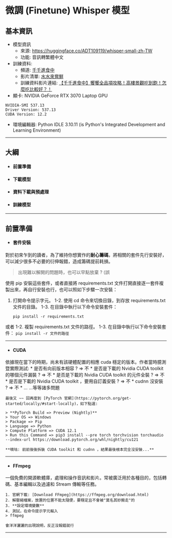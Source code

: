 # 微調 (Finetune) Whisper 模型
## 基本資訊
+ 模型資訊
	+ 來源: https://huggingface.co/ADT109119/whisper-small-zh-TW
	+ 功能: 音訊轉繁體中文
+ 訓練資料: 
	+ 頻道: [千千進食中](https://www.youtube.com/@Chienseating)
	+ 影片清單: [水水來嘗鮮](https://www.youtube.com/playlist?list=PLWbKW1MoBjKLA2PuOwHL9AgO4yA-KIgRW)
	+ 訓練資料影片連結: [【千千進食中】饗饗全品項攻略！高樓景觀吃到飽！怎麼吃比較好？！](https://www.youtube.com/watch?v=HvugeIKJ9ok&list=PLWbKW1MoBjKLA2PuOwHL9AgO4yA-KIgRW&index=2&ab_channel=%E5%8D%83%E5%8D%83%E9%80%B2%E9%A3%9F%E4%B8%AD)
+ 顯卡: NVIDIA GeForce RTX 3070 Laptop GPU
```
NVIDIA-SMI 537.13
Driver Version: 537.13
CUDA Version: 12.2
```
+ 環境編輯器: Python IDLE 3.10.11 (is Python's Integrated Development and Learning Environment)
***

## 大綱
* #### 前置準備
* #### 下載模型
* #### 資料下載與預處理
* #### 訓練模型
***

## 前置準備

* #### 套件安裝
對於初來乍到的讀者，為了維持你想實作的**耐心籌碼**，將相關的套件先行安裝好，可以減少很多不必要的衍伸報錯，造成籌碼提前耗損。
> 出現難以解開的問題時，也可以早點放棄 ? (誤

使用 pip 安裝這些套件，或者直接將 requirements.txt 文件打開直接逐一套件複製出來，再自行安裝也行，也可以照如下步驟一次安裝：
1. 打開命令提示字元。
	1-2. 使用 cd 命令來切換目錄，到存放 requirements.txt 文件的目錄。
	1-3. 在目錄中執行以下命令安裝套件：
	```
	pip install -r requirements.txt
	```
或者
	1-2. 複製 requirements.txt 文件的路徑。
	1-3. 在目錄中執行以下命令安裝套件：
	```
	pip install -r 文件的路徑
	```

***
* #### CUDA
依據現在當下的時期，尚未有該硬體配置的相應 cuda 穩定的版本。作者當時臆測暨實際測試:
	* 是否有向前版本相容 ? => 不
	* 是否是下載的 Nvidia CUDA toolkit 的哪個元件漏裝 ? => 不
	* 是否是下載的 Nvidia CUDA toolkit 的元件全裝 ? => 不
	* 是否是下載的 Nvidia CUDA toolkit ，要用自訂義安裝 ? => 不
	* cudnn 沒安裝 ? => 不
	* ... ...等等諸多問題
	
	最後又 ~~ 回再度到 [PyTorch 官網](https://pytorch.org/get-started/locally/#start-locally)，如下點選:

	> **PyTorch Build => Preview (Nightly)**
	> Your OS => Windows
	> Package => Pip
	> Language => Python
	> Compute Platform => CUDA 12.1
	> Run this Command => pip3 install --pre torch torchvision torchaudio --index-url https://download.pytorch.org/whl/nightly/cu121

	**嘀咕: 前前後後拆裝 CUDA toolkit 和 cudnn ，結果最後根本完全沒安裝...**

***
* #### FFmpeg
一個免費的開源軟體庫，處理和操作音訊和影片。常被廣泛用於各種目的，包括轉碼、基本編輯以及過濾和 Stream 傳輸等任務。

	1. 官網下載: [Download FFmpeg](https://ffmpeg.org/download.html)
	2. 解壓縮檔案，放置的位置不能太隨便，要穩定且不會被"莫名其妙搬走"的
	3. **設定環境變數**
	4. 測試，在命令提示字元輸入
	> ffmpeg

	會洋洋灑灑的出現說明，反正沒報錯就行

***